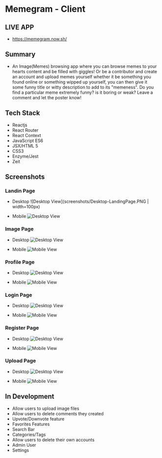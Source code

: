 # Memegram - Client

## LIVE APP

- https://memegram.now.sh/

## Summary

- An Image(Memes) browsing app where you can browse memes to your hearts content and be filled with giggles! Or be a contributor and create an account and upload memes yourself whether it be something you found online or something wipped up yourself, you can then give it some funny title or witty description to add to its "memeness". Do you find a particular meme extremely funny? is it boring or weak? Leave a comment and let the poster know!

## Tech Stack

- Reactjs
- React Router
- React Context
- JavaScript ES6
- JSX/HTML 5
- CSS3
- Enzyme/Jest
- Zeit

## Screenshots

### Landin Page

- Desktop
  ![Desktop View](screenshots/Desktop-LandingPage.PNG | width=100px)

- Mobile
  ![Desktop View](screenshots/Mobile-LandingPage.jpg)

### Image Page

- Desktop
  ![Desktop View](screenshots/Desktop-ImagePage.PNG)

- Mobile
  ![Mobile View](screenshots/Mobile-ImagePage.jpg)

### Profile Page

- Desktop
  ![Desktop View](screenshots/Desktop-ProfilePage.PNG)

- Mobile
  ![Mobile View](screenshots/Mobile-ProfilePage.jpg)

### Login Page

- Desktop
  ![Desktop View](screenshots/Desktop-LoginPage.PNG)

- Mobile
  ![Mobile View](screenshots/Mobile-Loginpage.jpg)

### Register Page

- Desktop
  ![Desktop View](screenshots/Desktop-RegisterPage.PNG)

- Mobile
  ![Mobile View](screenshots/Mobile-RegisterPage.jpg)

### Upload Page

- Desktop
  ![Desktop View](screenshots/Desktop-UploadPage.PNG)

- Mobile
  ![Mobile View](screenshots/Mobile-UploadImage.jpg)

## In Development

- Allow users to upload image files
- Allow users to delete comments they created
- Upvote/Downvote feature
- Favorites Features
- Search Bar
- Categories/Tags
- Allow users to delete their own accounts
- Admin User
- Settings
